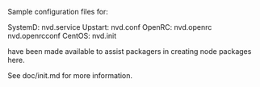 Sample configuration files for:

SystemD: nvd.service
Upstart: nvd.conf
OpenRC:  nvd.openrc
         nvd.openrcconf
CentOS:  nvd.init

have been made available to assist packagers in creating node packages here.

See doc/init.md for more information.
